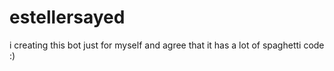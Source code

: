 # estellersayed
i creating this bot just for myself and agree that it has a lot of spaghetti code :)
